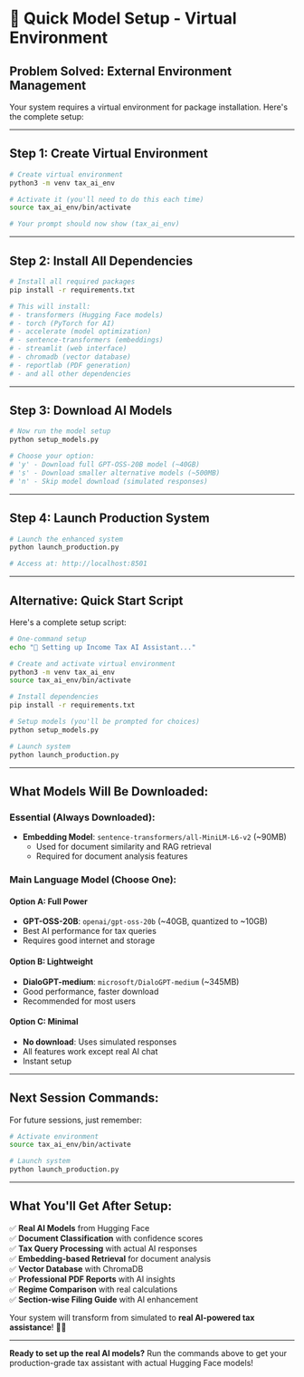 # 🚀 Quick Model Setup - Virtual Environment

## **Problem Solved: External Environment Management**

Your system requires a virtual environment for package installation. Here's the complete setup:

---

## **Step 1: Create Virtual Environment**

```bash
# Create virtual environment
python3 -m venv tax_ai_env

# Activate it (you'll need to do this each time)
source tax_ai_env/bin/activate

# Your prompt should now show (tax_ai_env)
```

---

## **Step 2: Install All Dependencies**

```bash
# Install all required packages
pip install -r requirements.txt

# This will install:
# - transformers (Hugging Face models)
# - torch (PyTorch for AI)
# - accelerate (model optimization)
# - sentence-transformers (embeddings)
# - streamlit (web interface)
# - chromadb (vector database)
# - reportlab (PDF generation)
# - and all other dependencies
```

---

## **Step 3: Download AI Models**

```bash
# Now run the model setup
python setup_models.py

# Choose your option:
# 'y' - Download full GPT-OSS-20B model (~40GB)
# 's' - Download smaller alternative models (~500MB)
# 'n' - Skip model download (simulated responses)
```

---

## **Step 4: Launch Production System**

```bash
# Launch the enhanced system
python launch_production.py

# Access at: http://localhost:8501
```

---

## **Alternative: Quick Start Script**

Here's a complete setup script:

```bash
# One-command setup
echo "🚀 Setting up Income Tax AI Assistant..."

# Create and activate virtual environment
python3 -m venv tax_ai_env
source tax_ai_env/bin/activate

# Install dependencies
pip install -r requirements.txt

# Setup models (you'll be prompted for choices)
python setup_models.py

# Launch system
python launch_production.py
```

---

## **What Models Will Be Downloaded:**

### **Essential (Always Downloaded):**
- **Embedding Model**: `sentence-transformers/all-MiniLM-L6-v2` (~90MB)
  - Used for document similarity and RAG retrieval
  - Required for document analysis features

### **Main Language Model (Choose One):**

#### **Option A: Full Power**
- **GPT-OSS-20B**: `openai/gpt-oss-20b` (~40GB, quantized to ~10GB)
- Best AI performance for tax queries
- Requires good internet and storage

#### **Option B: Lightweight**
- **DialoGPT-medium**: `microsoft/DialoGPT-medium` (~345MB)
- Good performance, faster download
- Recommended for most users

#### **Option C: Minimal**
- **No download**: Uses simulated responses
- All features work except real AI chat
- Instant setup

---

## **Next Session Commands:**

For future sessions, just remember:

```bash
# Activate environment
source tax_ai_env/bin/activate

# Launch system
python launch_production.py
```

---

## **What You'll Get After Setup:**

✅ **Real AI Models** from Hugging Face  
✅ **Document Classification** with confidence scores  
✅ **Tax Query Processing** with actual AI responses  
✅ **Embedding-based Retrieval** for document analysis  
✅ **Vector Database** with ChromaDB  
✅ **Professional PDF Reports** with AI insights  
✅ **Regime Comparison** with real calculations  
✅ **Section-wise Filing Guide** with AI enhancement  

Your system will transform from simulated to **real AI-powered tax assistance**! 🤖✨

---

**Ready to set up the real AI models?** 
Run the commands above to get your production-grade tax assistant with actual Hugging Face models!